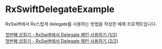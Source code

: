 # RxSwiftDelegateExample
RxSwift에서 Rx스럽게 delegate를 사용하는 방법을 작성한 예제 프로젝트입니다.

[첫번째 삽질기 - RxSwift에서 Delegate 패턴 사용하기 (1/2)](https://www.notion.so/RxSwift-Delegate-1-2-02bd73817ed74978a3e66d921b23b337)
<br>
[첫번째 삽질기 - RxSwift에서 Delegate 패턴 사용하기 (2/2)](https://www.notion.so/swieeft/RxSwift-Delegate-2-2-12a452e7bea84cc8821ecc989a6c3914)
